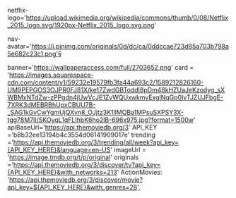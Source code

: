 netflix-logo='https://upload.wikimedia.org/wikipedia/commons/thumb/0/08/Netflix_2015_logo.svg/1920px-Netflix_2015_logo.svg.png'

nav-avatar='https://i.pinimg.com/originals/0d/dc/ca/0ddccae723d85a703b798a5e682c23c1.png'§

banner='https://wallpaperaccess.com/full/2703652.png'
card = 'https://images.squarespace-cdn.com/content/v1/59232e19579fb3fa44a693c2/1589212826160-UM9PEPGOS3OJPR0FJ81X/ke17ZwdGBToddI8pDm48kHZUaJeKzodyg_sXWBMxNTdZw-zPPgdn4jUwVcJE1ZvWQUxwkmyExglNqGp0IvTJZUJFbgE-7XRK3dMEBRBhUpxCBUU7B-_SAG1kGvCwYgmUjQXvn8_OJjtz3K1llMQBa1MPsuSXPSY3X-tgg78M7lI/SKOyqL1qFLIhbK6ho2lB-696x975.jpg?format=1500w'
apiBaseUrl='https://api.themoviedb.org/3'
API_KEY ='b8b32ee13194b4c3554d06141909017e'
trending ='https://api.themoviedb.org/3/trending/all/week?api_key={API_KEY_HERE}&language=en-US'
imageUrl = 'https://image.tmdb.org/t/p/original'
originals ='https://api.themoviedb.org/3/discover/tv?api_key={API_KEY_HERE}&with_networks=213'
ActionMovies: 'https://api.themoviedb.org/3/discover/movie?api_key=${API_KEY_HERE}&with_genres=28',
